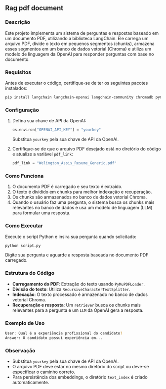 ## Rag pdf document

### Descrição
Este projeto implementa um sistema de perguntas e respostas baseado em um documento PDF, utilizando a biblioteca LangChain. Ele carrega um arquivo PDF, divide o texto em pequenos segmentos (chunks), armazena esses segmentos em um banco de dados vetorial (Chroma) e utiliza um modelo de linguagem da OpenAI para responder perguntas com base no documento.

### Requisitos
Antes de executar o código, certifique-se de ter os seguintes pacotes instalados:

```bash
pip install langchain langchain-openai langchain-community chromadb pymupdf
```

### Configuração
1. Defina sua chave de API da OpenAI:
   ```python
   os.environ["OPENAI_API_KEY"] = "yourkey"
   ```
   Substitua `yourkey` pela sua chave de API da OpenAI.

2. Certifique-se de que o arquivo PDF desejado está no diretório do código e atualize a variável `pdf_link`:
   ```python
   pdf_link = "Welington_Assis_Resume_Generic.pdf"
   ```

### Como Funciona
1. O documento PDF é carregado e seu texto é extraído.
2. O texto é dividido em chunks para melhor indexação e recuperação.
3. Os chunks são armazenados no banco de dados vetorial Chroma.
4. Quando o usuário faz uma pergunta, o sistema busca os chunks mais relevantes no banco de dados e usa um modelo de linguagem (LLM) para formular uma resposta.

### Como Executar
Execute o script Python e insira sua pergunta quando solicitado:

```bash
python script.py
```

Digite sua pergunta e aguarde a resposta baseada no documento PDF carregado.

### Estrutura do Código
- **Carregamento do PDF**: Extração do texto usando `PyMuPDFLoader`.
- **Divisão do texto**: Utiliza `RecursiveCharacterTextSplitter`.
- **Indexação**: O texto processado é armazenado no banco de dados vetorial Chroma.
- **Recuperação e resposta**: Um `retriever` busca os chunks mais relevantes para a pergunta e um `LLM` da OpenAI gera a resposta.

### Exemplo de Uso
```bash
User: Qual é a experiência profissional do candidato?
Answer: O candidato possui experiência em...
```

### Observação
- Substitua `yourkey` pela sua chave de API da OpenAI.
- O arquivo PDF deve estar no mesmo diretório do script ou deve-se especificar o caminho correto.
- Para persistência dos embeddings, o diretório `text_index` é criado automaticamente.

